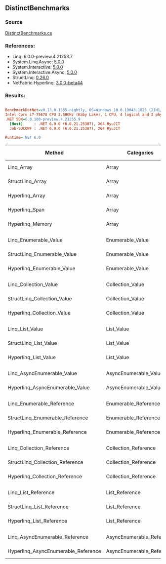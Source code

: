 ﻿## DistinctBenchmarks

### Source
[DistinctBenchmarks.cs](../NetFabric.Hyperlinq.Benchmarks/Benchmarks/DistinctBenchmarks.cs)

### References:
- Linq: 6.0.0-preview.4.21253.7
- System.Linq.Async: [5.0.0](https://www.nuget.org/packages/System.Linq.Async/5.0.0)
- System.Interactive: [5.0.0](https://www.nuget.org/packages/System.Interactive/5.0.0)
- System.Interactive.Async: [5.0.0](https://www.nuget.org/packages/System.Interactive.Async/5.0.0)
- StructLinq: [0.26.0](https://www.nuget.org/packages/StructLinq/0.26.0)
- NetFabric.Hyperlinq: [3.0.0-beta44](https://www.nuget.org/packages/NetFabric.Hyperlinq/3.0.0-beta44)

### Results:
``` ini

BenchmarkDotNet=v0.13.0.1555-nightly, OS=Windows 10.0.19043.1023 (21H1/May2021Update)
Intel Core i7-7567U CPU 3.50GHz (Kaby Lake), 1 CPU, 4 logical and 2 physical cores
.NET SDK=6.0.100-preview.4.21255.9
  [Host]     : .NET 6.0.0 (6.0.21.25307), X64 RyuJIT
  Job-SUCOWF : .NET 6.0.0 (6.0.21.25307), X64 RyuJIT

Runtime=.NET 6.0  

```
|                              Method |                Categories | Count |     Mean |     Error |    StdDev | Ratio | RatioSD |  Gen 0 | Gen 1 | Gen 2 | Allocated |
|------------------------------------ |-------------------------- |------ |---------:|----------:|----------:|------:|--------:|-------:|------:|------:|----------:|
|                          Linq_Array |                     Array |   100 | 1.902 μs | 0.0359 μs | 0.0336 μs |  1.00 |    0.00 | 1.3294 |     - |     - |   2,784 B |
|                    StructLinq_Array |                     Array |   100 | 1.271 μs | 0.0052 μs | 0.0046 μs |  0.67 |    0.01 |      - |     - |     - |         - |
|                     Hyperlinq_Array |                     Array |   100 | 1.476 μs | 0.0065 μs | 0.0060 μs |  0.78 |    0.01 |      - |     - |     - |         - |
|                      Hyperlinq_Span |                     Array |   100 | 1.529 μs | 0.0074 μs | 0.0065 μs |  0.80 |    0.02 |      - |     - |     - |         - |
|                    Hyperlinq_Memory |                     Array |   100 | 1.562 μs | 0.0064 μs | 0.0057 μs |  0.82 |    0.02 |      - |     - |     - |         - |
|                                     |                           |       |          |           |           |       |         |        |       |       |           |
|               Linq_Enumerable_Value |          Enumerable_Value |   100 | 2.260 μs | 0.0111 μs | 0.0093 μs |  1.00 |    0.00 | 1.3275 |     - |     - |   2,784 B |
|         StructLinq_Enumerable_Value |          Enumerable_Value |   100 | 2.186 μs | 0.0113 μs | 0.0106 μs |  0.97 |    0.01 | 0.0153 |     - |     - |      32 B |
|          Hyperlinq_Enumerable_Value |          Enumerable_Value |   100 | 1.556 μs | 0.0041 μs | 0.0037 μs |  0.69 |    0.00 |      - |     - |     - |         - |
|                                     |                           |       |          |           |           |       |         |        |       |       |           |
|               Linq_Collection_Value |          Collection_Value |   100 | 2.251 μs | 0.0163 μs | 0.0144 μs |  1.00 |    0.00 | 1.3275 |     - |     - |   2,784 B |
|         StructLinq_Collection_Value |          Collection_Value |   100 | 2.176 μs | 0.0138 μs | 0.0129 μs |  0.97 |    0.01 | 0.0153 |     - |     - |      32 B |
|          Hyperlinq_Collection_Value |          Collection_Value |   100 | 1.518 μs | 0.0092 μs | 0.0081 μs |  0.67 |    0.01 |      - |     - |     - |         - |
|                                     |                           |       |          |           |           |       |         |        |       |       |           |
|                     Linq_List_Value |                List_Value |   100 | 2.205 μs | 0.0162 μs | 0.0152 μs |  1.00 |    0.00 | 1.3275 |     - |     - |   2,784 B |
|               StructLinq_List_Value |                List_Value |   100 | 1.514 μs | 0.0065 μs | 0.0061 μs |  0.69 |    0.00 |      - |     - |     - |         - |
|                Hyperlinq_List_Value |                List_Value |   100 | 2.732 μs | 0.0129 μs | 0.0114 μs |  1.24 |    0.01 | 0.0153 |     - |     - |      32 B |
|                                     |                           |       |          |           |           |       |         |        |       |       |           |
|          Linq_AsyncEnumerable_Value |     AsyncEnumerable_Value |   100 | 7.589 μs | 0.1489 μs | 0.1828 μs |  1.00 |    0.00 | 2.0599 |     - |     - |   4,320 B |
|     Hyperlinq_AsyncEnumerable_Value |     AsyncEnumerable_Value |   100 | 4.450 μs | 0.0323 μs | 0.0286 μs |  0.59 |    0.02 |      - |     - |     - |         - |
|                                     |                           |       |          |           |           |       |         |        |       |       |           |
|           Linq_Enumerable_Reference |      Enumerable_Reference |   100 | 2.195 μs | 0.0094 μs | 0.0083 μs |  1.00 |    0.00 | 1.3275 |     - |     - |   2,784 B |
|     StructLinq_Enumerable_Reference |      Enumerable_Reference |   100 | 2.191 μs | 0.0144 μs | 0.0127 μs |  1.00 |    0.01 | 0.0153 |     - |     - |      32 B |
|      Hyperlinq_Enumerable_Reference |      Enumerable_Reference |   100 | 2.576 μs | 0.0078 μs | 0.0061 μs |  1.17 |    0.01 | 0.0153 |     - |     - |      32 B |
|                                     |                           |       |          |           |           |       |         |        |       |       |           |
|           Linq_Collection_Reference |      Collection_Reference |   100 | 2.284 μs | 0.0135 μs | 0.0112 μs |  1.00 |    0.00 | 1.3275 |     - |     - |   2,784 B |
|     StructLinq_Collection_Reference |      Collection_Reference |   100 | 2.191 μs | 0.0158 μs | 0.0148 μs |  0.96 |    0.01 | 0.0153 |     - |     - |      32 B |
|      Hyperlinq_Collection_Reference |      Collection_Reference |   100 | 2.663 μs | 0.0179 μs | 0.0140 μs |  1.17 |    0.01 | 0.0153 |     - |     - |      32 B |
|                                     |                           |       |          |           |           |       |         |        |       |       |           |
|                 Linq_List_Reference |            List_Reference |   100 | 2.432 μs | 0.0137 μs | 0.0129 μs |  1.00 |    0.00 | 1.3275 |     - |     - |   2,784 B |
|           StructLinq_List_Reference |            List_Reference |   100 | 2.153 μs | 0.0155 μs | 0.0130 μs |  0.89 |    0.01 | 0.0153 |     - |     - |      32 B |
|            Hyperlinq_List_Reference |            List_Reference |   100 | 2.765 μs | 0.0202 μs | 0.0179 μs |  1.14 |    0.01 | 0.0153 |     - |     - |      32 B |
|                                     |                           |       |          |           |           |       |         |        |       |       |           |
|      Linq_AsyncEnumerable_Reference | AsyncEnumerable_Reference |   100 | 8.357 μs | 0.1664 μs | 0.2590 μs |  1.00 |    0.00 | 2.0599 |     - |     - |   4,320 B |
| Hyperlinq_AsyncEnumerable_Reference | AsyncEnumerable_Reference |   100 | 4.899 μs | 0.0221 μs | 0.0196 μs |  0.59 |    0.02 | 0.0153 |     - |     - |      32 B |

